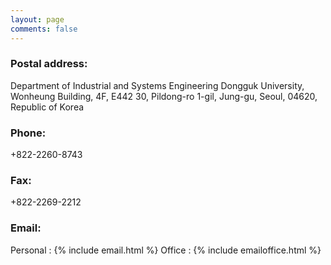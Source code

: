 ```yaml
---
layout: page
comments: false
---
```


### Postal address: 
Department of Industrial and Systems Engineering
Dongguk University, Wonheung Building, 4F, E442
30, Pildong-ro 1-gil, Jung-gu, Seoul, 
04620, Republic of Korea

### Phone:
+822-2260-8743

### Fax:
+822-2269-2212

### Email:
Personal : {% include email.html %}
Office : {% include emailoffice.html %}
